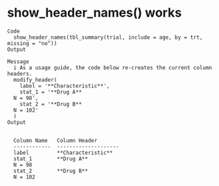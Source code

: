 # show_header_names() works

    Code
      show_header_names(tbl_summary(trial, include = age, by = trt, missing = "no"))
    Output
      
    Message
      i As a usage guide, the code below re-creates the current column headers.
      modify_header(
        label = '**Characteristic**',
        stat_1 = '**Drug A**  
      N = 98',
        stat_2 = '**Drug B**  
      N = 102'
      )
    Output
      
      
      Column Name   Column Header       
      ------------  --------------------
      label         **Characteristic**  
      stat_1        **Drug A**  
      N = 98  
      stat_2        **Drug B**  
      N = 102 

